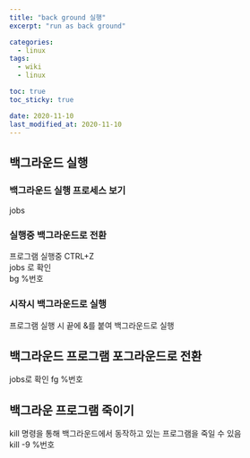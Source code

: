 ```yaml
---
title: "back ground 실행"
excerpt: "run as back ground"

categories:
  - linux
tags:
  - wiki
  - linux

toc: true
toc_sticky: true

date: 2020-11-10
last_modified_at: 2020-11-10
---
```


## 백그라운드 실행
### 백그라운드 실행 프로세스 보기
jobs


### 실행중 백그라운드로 전환
프로그램 실행중 CTRL+Z  
jobs 로 확인  
bg %번호  


### 시작시 백그라운드로 실행
프로그램 실행 시 끝에 &를 붙여 백그라운드로 실행


## 백그라운드 프로그램 포그라운드로 전환
jobs로 확인
fg %번호


## 백그라운 프로그램 죽이기
kill 명령을 통해 백그라운드에서 동작하고 있는 프로그램을 죽일 수 있음  
kill -9 %번호


